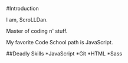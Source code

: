 #Introduction

I am, ScroLLDan.

Master of coding n' stuff.

My favorite Code School path is JavaScript.

##Deadly Skills
*JavaScript
*Git
*HTML
*Sass